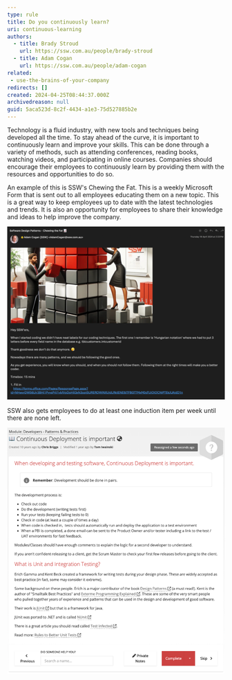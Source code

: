 ```yaml
---
type: rule
title: Do you continuously learn?
uri: continuous-learning
authors:
  - title: Brady Stroud
    url: https://ssw.com.au/people/brady-stroud
  - title: Adam Cogan
    url: https://ssw.com.au/people/adam-cogan
related: 
 - use-the-brains-of-your-company
redirects: []
created: 2024-04-25T08:44:37.000Z
archivedreason: null
guid: 5aca523d-8c2f-4434-a1e3-75d527885b2e
---
```


Technology is a fluid industry, with new tools and techniques being developed all the time. To stay ahead of the curve, it is important to continuously learn and improve your skills. This can be done through a variety of methods, such as attending conferences, reading books, watching videos, and participating in online courses.
Companies should encourage their employees to continuously learn by providing them with the resources and opportunities to do so.

An example of this is SSW's Chewing the Fat. This is a weekly Microsoft Form that is sent out to all employees educating them on a new topic. This is a great way to keep employees up to date with the latest technologies and trends.
It is also an opportunity for employees to share their knowledge and ideas to help improve the company.

![Figure: Chewing The Fat - weekly email and form sent to every SSW Employee](ctf-email-screenshot.png)

SSW also gets employees to do at least one induction item per week until there are none left.

![Figure: Every weeks SSWers are encouraged to learn and improve](sugarlearning-item-screenshot.png)
